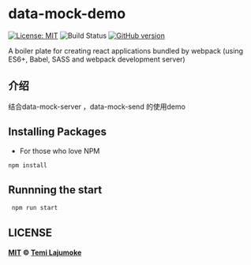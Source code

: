 # data-mock-demo
[![License: MIT](https://img.shields.io/badge/License-MIT-brightgreen.svg)](https://opensource.org/licenses/MIT) 
![Build Status](https://travis-ci.org/temilaj/react-webpack-starter.svg?branch=master) 
[![GitHub version](https://badge.fury.io/gh/temilaj%2Freact-webpack-starter.svg)](https://badge.fury.io/gh/temilaj%2Freact-webpack-starter)

A boiler plate for creating react applications bundled by webpack (using ES6+, Babel, SASS and webpack development server)

## 介绍
结合data-mock-server ，data-mock-send 的使用demo

## Installing Packages

+ For those who love NPM
```bash 
npm install
```

## Runnning the start

```bash
 npm run start
```
## LICENSE

#### [MIT](./LICENSE) © [Temi Lajumoke](http://temilajumoke.com)
